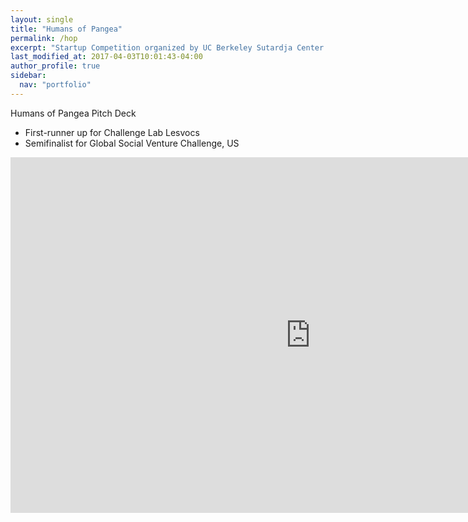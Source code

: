 ```yaml
---
layout: single
title: "Humans of Pangea"
permalink: /hop
excerpt: "Startup Competition organized by UC Berkeley Sutardja Center for Entrepreneurship and Technology to harness technology to solve problems faced by non-profits."
last_modified_at: 2017-04-03T10:01:43-04:00
author_profile: true
sidebar:
  nav: "portfolio"
---
```


Humans of Pangea Pitch Deck

* First-runner up for Challenge Lab Lesvocs
* Semifinalist for Global Social Venture Challenge, US

<iframe src="https://docs.google.com/presentation/d/1fsv8rFIYyBGOcvAkE3Rz__MgECNArxpLTmcdp1qCwPU/embed?start=false&loop=false&delayms=3000" frameborder="0" width="960" height="569" allowfullscreen="true" mozallowfullscreen="true" webkitallowfullscreen="true"></iframe>
